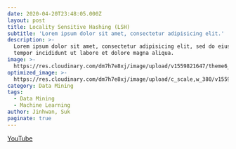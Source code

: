 ```yaml
---
date: 2020-04-20T23:48:05.000Z
layout: post
title: Locality Sensitive Hashing (LSH)
subtitle: 'Lorem ipsum dolor sit amet, consectetur adipisicing elit.'
description: >-
  Lorem ipsum dolor sit amet, consectetur adipisicing elit, sed do eiusmod
  tempor incididunt ut labore et dolore magna aliqua.
image: >-
  https://res.cloudinary.com/dm7h7e8xj/image/upload/v1559821647/theme6_qeeojf.jpg
optimized_image: >-
  https://res.cloudinary.com/dm7h7e8xj/image/upload/c_scale,w_380/v1559821647/theme6_qeeojf.jpg
category: Data Mining
tags:
  - Data Mining
  - Machine Learning
author: Jinhwan, Suk
paginate: true
---
```


[YouTube](https://youtu.be/TNFLxuTHNSE)